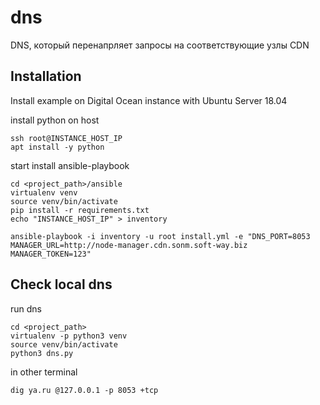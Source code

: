 # dns
DNS, который перенапрляет запросы на соответствующие узлы CDN


## Installation
Install example on Digital Ocean instance with Ubuntu Server 18.04

install python on host
```
ssh root@INSTANCE_HOST_IP
apt install -y python
```

start install ansible-playbook
```
cd <project_path>/ansible
virtualenv venv
source venv/bin/activate
pip install -r requirements.txt
echo "INSTANCE_HOST_IP" > inventory

ansible-playbook -i inventory -u root install.yml -e "DNS_PORT=8053 MANAGER_URL=http://node-manager.cdn.sonm.soft-way.biz MANAGER_TOKEN=123"
```

## Check local dns
run dns
```
cd <project_path>
virtualenv -p python3 venv
source venv/bin/activate
python3 dns.py
```
in other terminal
```
dig ya.ru @127.0.0.1 -p 8053 +tcp
```
